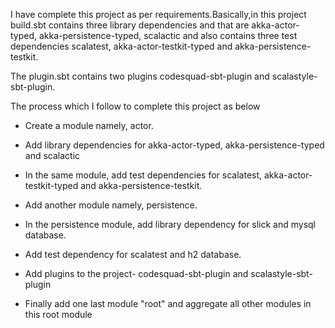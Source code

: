 I have complete this project as per requirements.Basically,in this project build.sbt contains three library dependencies and that are  akka-actor-typed, akka-persistence-typed, scalactic and  also contains three  test dependencies scalatest, akka-actor-testkit-typed and akka-persistence-testkit.

The plugin.sbt contains two plugins codesquad-sbt-plugin and scalastyle-sbt-plugin.


The process which I follow to complete this project  as below


- Create a module namely, actor.

- Add library dependencies for akka-actor-typed, akka-persistence-typed and scalactic

- In the same module, add test dependencies for scalatest, akka-actor-testkit-typed and akka-persistence-testkit.

- Add another module namely, persistence.

- In the persistence module, add library dependency for slick and mysql database.

- Add test dependency for scalatest and h2 database.

- Add plugins to the project- codesquad-sbt-plugin and scalastyle-sbt-plugin

- Finally add one last module "root" and aggregate all other modules in this root module
